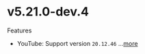 # v5.21.0-dev.4
Features
- YouTube: Support version `20.12.46` ...[more](https://github.com/ReVanced/revanced-patches/releases/tag/v5.21.0-dev.4)
